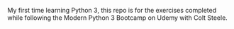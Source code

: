 My first time learning Python 3, this repo is for the exercises completed while following the Modern Python 3 Bootcamp on Udemy with Colt Steele.